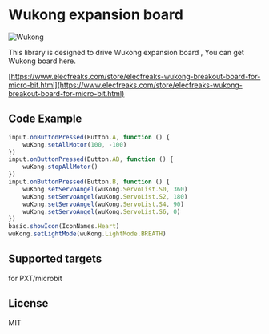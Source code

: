 # Wukong expansion board

![Wukong](https://raw.githubusercontent.com/elecfreaks/pxt-wukong/master/Wukong.jpg)

This library is designed to drive Wukong expansion board , You can get Wukong board here.

[https://www.elecfreaks.com/store/elecfreaks-wukong-breakout-board-for-micro-bit.html](https://www.elecfreaks.com/store/elecfreaks-wukong-breakout-board-for-micro-bit.html)

## Code Example
```JavaScript
input.onButtonPressed(Button.A, function () {
    wuKong.setAllMotor(100, -100)
})
input.onButtonPressed(Button.AB, function () {
    wuKong.stopAllMotor()
})
input.onButtonPressed(Button.B, function () {
    wuKong.setServoAngel(wuKong.ServoList.S0, 360)
    wuKong.setServoAngel(wuKong.ServoList.S2, 180)
    wuKong.setServoAngel(wuKong.ServoList.S4, 90)
    wuKong.setServoAngel(wuKong.ServoList.S6, 0)
})
basic.showIcon(IconNames.Heart)
wuKong.setLightMode(wuKong.LightMode.BREATH)

```
## Supported targets
for PXT/microbit

## License
MIT
